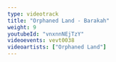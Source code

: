 ```yaml
---
type: videotrack
title: "Orphaned Land - Barakah"
weight: 9
youtubeId: "vnxnnNEjTzY"
videoevents: vevt0038
videoartists: ["Orphaned Land"]
---
```

